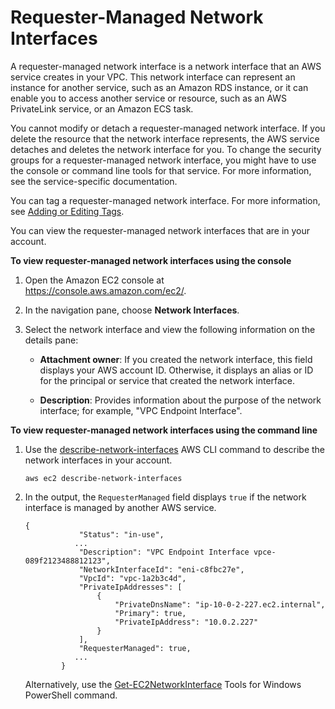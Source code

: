 # Requester\-Managed Network Interfaces<a name="requester-managed-eni"></a>

A requester\-managed network interface is a network interface that an AWS service creates in your VPC\. This network interface can represent an instance for another service, such as an Amazon RDS instance, or it can enable you to access another service or resource, such as an AWS PrivateLink service, or an Amazon ECS task\.

You cannot modify or detach a requester\-managed network interface\. If you delete the resource that the network interface represents, the AWS service detaches and deletes the network interface for you\. To change the security groups for a requester\-managed network interface, you might have to use the console or command line tools for that service\. For more information, see the service\-specific documentation\.

You can tag a requester\-managed network interface\. For more information, see [Adding or Editing Tags](using-eni.md#eni_add_edit_tags)\.

You can view the requester\-managed network interfaces that are in your account\.

**To view requester\-managed network interfaces using the console**

1. Open the Amazon EC2 console at [https://console\.aws\.amazon\.com/ec2/](https://console.aws.amazon.com/ec2/)\.

1. In the navigation pane, choose **Network Interfaces**\.

1. Select the network interface and view the following information on the details pane:

   + **Attachment owner**: If you created the network interface, this field displays your AWS account ID\. Otherwise, it displays an alias or ID for the principal or service that created the network interface\.

   + **Description**: Provides information about the purpose of the network interface; for example, "VPC Endpoint Interface"\.

**To view requester\-managed network interfaces using the command line**

1. Use the [describe\-network\-interfaces](http://docs.aws.amazon.com/cli/latest/reference/ec2/describe-network-interfaces.html) AWS CLI command to describe the network interfaces in your account\. 

   ```
   aws ec2 describe-network-interfaces
   ```

1. In the output, the `RequesterManaged` field displays `true` if the network interface is managed by another AWS service\.

   ```
   {
               "Status": "in-use",
              ...
               "Description": "VPC Endpoint Interface vpce-089f2123488812123", 
               "NetworkInterfaceId": "eni-c8fbc27e", 
               "VpcId": "vpc-1a2b3c4d", 
               "PrivateIpAddresses": [
                   {
                       "PrivateDnsName": "ip-10-0-2-227.ec2.internal", 
                       "Primary": true, 
                       "PrivateIpAddress": "10.0.2.227"
                   }
               ], 
               "RequesterManaged": true, 
              ...
           }
   ```

   Alternatively, use the [Get\-EC2NetworkInterface](http://docs.aws.amazon.com/powershell/latest/reference/items/Get-EC2NetworkInterface.html) Tools for Windows PowerShell command\.